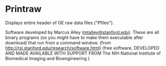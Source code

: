 # Printraw

Displays entire header of GE raw data files ("Pfiles"). 

Software developed by Marcus Alley (mtalley@stanford.edu). These are all binary programs (so you might have to make them executable after download) that run from a command window.
(from http://rsl.stanford.edu/research/software.html)
(free software, DEVELOPED AND MADE AVAILABLE WITH SUPPORT FROM The NIH National Institute of Biomedical Imaging and Bioengineering )